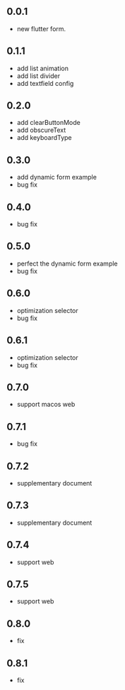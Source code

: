 ## 0.0.1
* new flutter form.

## 0.1.1
* add list animation
* add list divider
* add textfield config

## 0.2.0
* add clearButtonMode
* add obscureText
* add keyboardType

## 0.3.0
* add dynamic form example
* bug fix

## 0.4.0
* bug fix

## 0.5.0
* perfect the dynamic form example
* bug fix

## 0.6.0
* optimization selector
* bug fix

## 0.6.1
* optimization selector
* bug fix

## 0.7.0
* support macos web

## 0.7.1
* bug fix

## 0.7.2
* supplementary document

## 0.7.3
* supplementary document

## 0.7.4
* support web

## 0.7.5
* support web

## 0.8.0
* fix

## 0.8.1
* fix
